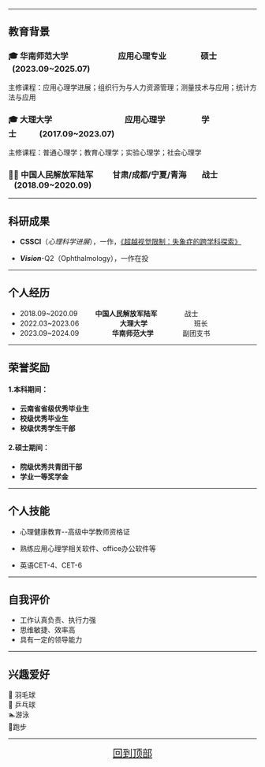 ------------------------------------------------------------------------

## 教育背景



### 🎓 华南师范大学&nbsp;&nbsp;&nbsp;&nbsp;&nbsp;&nbsp;&nbsp;&nbsp;&nbsp;&nbsp;&nbsp;&nbsp;&nbsp;&nbsp;&nbsp;&nbsp;&nbsp;&nbsp;&nbsp;&nbsp;&nbsp;&nbsp;&nbsp;&nbsp;&nbsp;&nbsp;应用心理专业  &nbsp;&nbsp;&nbsp;&nbsp;&nbsp;&nbsp;&nbsp;&nbsp;&nbsp;&nbsp;&nbsp;&nbsp;&nbsp;&nbsp;&nbsp;&nbsp;&nbsp;硕士 &nbsp;&nbsp;&nbsp;&nbsp;&nbsp;&nbsp;&nbsp;&nbsp;   &nbsp;&nbsp;(2023.09~2025.07)

主修课程：应用心理学进展；组织行为与人力资源管理；测量技术与应用；统计方法与应用

### 🎓 大理大学  &nbsp;&nbsp;&nbsp;&nbsp;&nbsp;&nbsp;&nbsp;&nbsp;&nbsp;&nbsp;&nbsp;&nbsp;&nbsp;&nbsp;&nbsp;&nbsp;&nbsp;&nbsp;&nbsp;&nbsp;&nbsp;&nbsp;&nbsp;&nbsp;&nbsp;&nbsp;&nbsp;&nbsp;&nbsp;&nbsp;&nbsp;&nbsp;&nbsp;&nbsp;&nbsp;&nbsp;&nbsp;应用心理学 &nbsp;&nbsp;&nbsp;&nbsp;&nbsp;&nbsp; &nbsp;&nbsp;&nbsp;&nbsp;&nbsp;&nbsp;&nbsp;&nbsp;&nbsp;&nbsp;&nbsp;学士&nbsp;&nbsp;&nbsp;&nbsp;&nbsp;&nbsp;&nbsp;&nbsp;&nbsp;&nbsp;&nbsp;&nbsp;(2017.09~2023.07)

主修课程：普通心理学；教育心理学；实验心理学；社会心理学

### 👨‍✈️&nbsp;中国人民解放军陆军&nbsp;&nbsp;&nbsp;&nbsp;&nbsp;&nbsp;&nbsp;&nbsp;&nbsp;&nbsp;甘肃/成都/宁夏/青海&nbsp;&nbsp;&nbsp;&nbsp;&nbsp;&nbsp;&nbsp;&nbsp;战士&nbsp;&nbsp;&nbsp;&nbsp;&nbsp;&nbsp;&nbsp;&nbsp;&nbsp;   &nbsp;&nbsp;&nbsp;(2018.09~2020.09)



------------------------------------------------------------------------

## 科研成果



- **CSSCI**（*心理科学进展*），一作，[《超越视觉限制：失象症的跨学科探索》](/paper.pdf)

  

- ***Vision***-Q2（Ophthalmology），一作在投

  

------------------------------------------------------------------------

## 个人经历



- 2018.09~2020.09 &nbsp;&nbsp;&nbsp;&nbsp;&nbsp;&nbsp;&nbsp;&nbsp;**中国人民解放军陆军**  &nbsp;&nbsp;&nbsp;&nbsp;&nbsp;&nbsp;&nbsp;&nbsp;&nbsp;&nbsp;&nbsp;&nbsp;&nbsp;战士
- 2022.03~2023.06 &nbsp;&nbsp;&nbsp;&nbsp;&nbsp;&nbsp;&nbsp;&nbsp;&nbsp;&nbsp;&nbsp;&nbsp;&nbsp;&nbsp;&nbsp;&nbsp;&nbsp;&nbsp;&nbsp;&nbsp;**大理大学** &nbsp;&nbsp;&nbsp;&nbsp;&nbsp;&nbsp;&nbsp;&nbsp;&nbsp;&nbsp;&nbsp;&nbsp;&nbsp;&nbsp;&nbsp;&nbsp;&nbsp;&nbsp;&nbsp;&nbsp;&nbsp;&nbsp;&nbsp;班长
- 2023.09~2024.09 &nbsp;&nbsp;&nbsp;&nbsp;&nbsp;&nbsp;&nbsp;&nbsp;&nbsp;&nbsp;&nbsp;&nbsp;&nbsp;&nbsp;&nbsp;&nbsp;**华南师范大学**&nbsp;&nbsp;&nbsp;&nbsp;&nbsp;&nbsp;&nbsp;&nbsp;&nbsp;&nbsp;&nbsp;&nbsp;&nbsp;&nbsp;&nbsp;副团支书



------------------------------------------------------------------------

## 荣誉奖励



#### 1.本科期间：

- **云南省省级优秀毕业生**
- **校级优秀毕业生**
- **校级优秀学生干部**



#### 2.硕士期间：

- **院级优秀共青团干部**
- **学业一等奖学金**



------------------------------------------------------------------------

## 个人技能



- 心理健康教育--高级中学教师资格证

- 熟练应用心理学相关软件、office办公软件等

- 英语CET-4、CET-6

  

------------------------------------------------------------------------

## 自我评价



- 工作认真负责、执行力强
- 思维敏捷、效率高
- 具有一定的领导能力





------

## 兴趣爱好

 🏸 羽毛球\
 🏓 乒乓球\
 🏊‍ 游泳\
 🏃‍ 跑步

------



<p align="center">
    <a href="#" style="font-size: 20px;">回到顶部</a>
</p>


